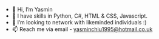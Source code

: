 - 👋 Hi, I’m Yasmin
- 🌱 I have skills in Python, C#, HTML & CSS, Javascript.
- 💞️ I’m looking to network with likeminded individuals :)
- 📫 Reach me via email - yasminchiu1995@hotmail.co.uk

<!---
Yasminchiu/Yasminchiu is a ✨ special ✨ repository because its `README.md` (this file) appears on your GitHub profile.
You can click the Preview link to take a look at your changes.
--->
